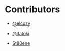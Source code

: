 # Contributors
-  [@elcozy](https://github.com/elcozy)

-  [@ifatoki](https://github.com/ifatoki)
- [St80ene](https://github.com/St80ene)
